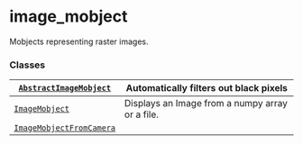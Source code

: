 # image_mobject

Mobjects representing raster images.

### Classes

| [`AbstractImageMobject`](manim.mobject.types.image_mobject.AbstractImageMobject.md#manim.mobject.types.image_mobject.AbstractImageMobject)       | Automatically filters out black pixels          |
|--------------------------------------------------------------------------------------------------------------------------------------------------|-------------------------------------------------|
| [`ImageMobject`](manim.mobject.types.image_mobject.ImageMobject.md#manim.mobject.types.image_mobject.ImageMobject)                               | Displays an Image from a numpy array or a file. |
| [`ImageMobjectFromCamera`](manim.mobject.types.image_mobject.ImageMobjectFromCamera.md#manim.mobject.types.image_mobject.ImageMobjectFromCamera) |                                                 |
